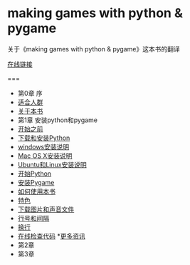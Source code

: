 # making games with python & pygame

 关于《making games with python & pygame》这本书的翻译

 [在线链接](http://inventwithpython.com/pygame/chapters/)

===

* 第0章 序
 * [适合人群](https://github.com/YunTranslate/making_games_with_python_and_pygame/blob/master/Chapter0_1_who%20is%20this%20book%20for/who%20is%20this%20book%20for.md)
 * [关于本书](https://github.com/YunTranslate/making_games_with_python_and_pygame/blob/master/Chapter0_2_About%20this%20book/About%20this%20book.md)
* 第1章 安装python和pygame
 * [开始之前](https://github.com/YunTranslate/making_games_with_python_and_pygame/blob/master/Chapter1_Installing%20Python%20and%20Pygame/01_What%20You%20Should%20Know%20Before%20You%20Begin.md)
 * [下载和安装Python](https://github.com/YunTranslate/making_games_with_python_and_pygame/blob/master/Chapter1_Installing%20Python%20and%20Pygame/02_Downloading%20and%20Installing%20Python.md)
 * [windows安装说明](https://github.com/YunTranslate/making_games_with_python_and_pygame/blob/master/Chapter1_Installing%20Python%20and%20Pygame/03_Windows%20Instructions.md)
 * [Mac OS X安装说明](https://github.com/YunTranslate/making_games_with_python_and_pygame/blob/master/Chapter1_Installing%20Python%20and%20Pygame/04_Mac%20OS%20X%20Instructions.md)
 * [Ubuntu和Linux安装说明](https://github.com/YunTranslate/making_games_with_python_and_pygame/blob/master/Chapter1_Installing%20Python%20and%20Pygame/05_Ubuntu%20and%20Linux%20Instructions.md)
 * [开始Python](https://github.com/YunTranslate/making_games_with_python_and_pygame/blob/master/Chapter1_Installing%20Python%20and%20Pygame/06_Starting%20Python.md)
 * [安装Pygame](https://github.com/YunTranslate/making_games_with_python_and_pygame/blob/master/Chapter1_Installing%20Python%20and%20Pygame/07_Installing%20Pygame.md)
 * [如何使用本书](https://github.com/YunTranslate/making_games_with_python_and_pygame/blob/master/Chapter1_Installing%20Python%20and%20Pygame/08_How%20to%20Use%20This%20Book.md)
 * [特色](https://github.com/YunTranslate/making_games_with_python_and_pygame/blob/master/Chapter1_Installing%20Python%20and%20Pygame/09_The%20Featured%20Programs.md)
 * [下载图片和声音文件](https://github.com/YunTranslate/making_games_with_python_and_pygame/blob/master/Chapter1_Installing%20Python%20and%20Pygame/10_Downloading%20Graphics%20and%20Sound%20Files.md)
 * [行号和间隔](https://github.com/YunTranslate/making_games_with_python_and_pygame/blob/master/Chapter1_Installing%20Python%20and%20Pygame/11_Line%20Numbters%20and%20Spaces.md)
 * [换行](https://github.com/YunTranslate/making_games_with_python_and_pygame/blob/master/Chapter1_Installing%20Python%20and%20Pygame/12_Text%20Wrapping%20in%20This%20Book.md)
 * [在线检查代码](https://github.com/YunTranslate/making_games_with_python_and_pygame/blob/master/Chapter1_Installing%20Python%20and%20Pygame/13_Checking%20Your%20Code%20Online.md)
 *[更多资讯](https://github.com/YunTranslate/making_games_with_python_and_pygame/blob/master/Chapter1_Installing%20Python%20and%20Pygame/14_More%20Info%20Links.md)
* 第2章
* 第3章

